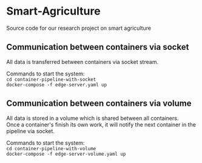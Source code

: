 # Smart-Agriculture
Source code for our research project on smart agriculture


## Communication between containers via socket
All data is transferred between containers via socket stream.  

Commands to start the system:  
`cd container-pipeline-with-socket`  
`docker-compose -f edge-server.yaml up`  


## Communication between containers via volume
All data is stored in a volume which is shared between all containers.  
Once a container's finish its own work, it will notify the next container in the pipeline via socket.  

Commands to start the system:  
`cd container-pipeline-with-volume`  
`docker-compose -f edge-server-volume.yaml up`  

